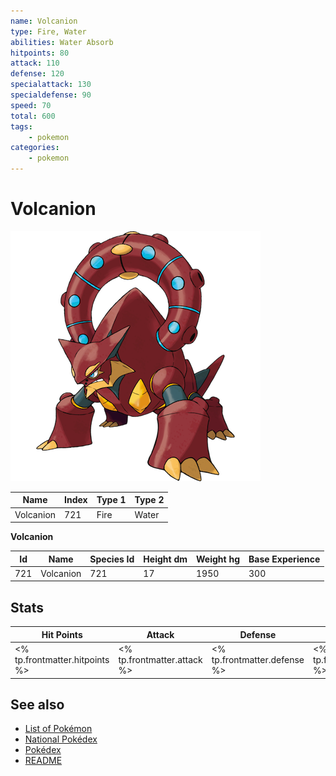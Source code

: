 ```yaml
---
name: Volcanion
type: Fire, Water
abilities: Water Absorb
hitpoints: 80
attack: 110
defense: 120
specialattack: 130
specialdefense: 90
speed: 70
total: 600
tags:
    - pokemon
categories:
    - pokemon
---
```


# Volcanion


![Volcanion](images/721.png)

| **Name** | **Index** | **Type 1** | **Type 2** |
|----|----|----|----|
| Volcanion | 721 | Fire | Water  |

**Volcanion** 




| **Id** | **Name** | **Species Id** | **Height dm** | **Weight hg** | **Base Experience** |
|--------|----------|----------------|------------|------------|---------------------|
| 721 | Volcanion | 721 | 17 | 1950 | 300 |



## Stats

| **Hit Points** | **Attack** | **Defense** | **Special Attack** | **Special Defense** | **Speed** | **Total** |
|----------------|------------|-------------|--------------------|---------------------|-----------|-----------|
| <% tp.frontmatter.hitpoints %> | <% tp.frontmatter.attack %> | <% tp.frontmatter.defense %> | <% tp.frontmatter.specialattack %> | <% tp.frontmatter.specialdefense %> | <% tp.frontmatter.speed %> | <% tp.frontmatter.total %> |

## See also

- [List of Pokémon](../pokemon.md)
- [National Pokédex](../national_pokedex.md)
- [Pokédex](../pokedex.md)
- [README](../README.md)
